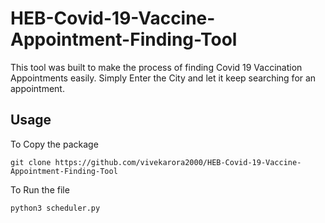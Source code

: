 # HEB-Covid-19-Vaccine-Appointment-Finding-Tool
This tool was built to make the process of finding Covid 19 Vaccination Appointments easily. Simply Enter the City and let it keep searching for an appointment.

## Usage
To Copy the package
```
git clone https://github.com/vivekarora2000/HEB-Covid-19-Vaccine-Appointment-Finding-Tool
```
To Run the file
```
python3 scheduler.py
```
